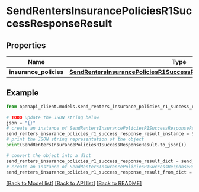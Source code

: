 # SendRentersInsurancePoliciesR1SuccessResponseResult


## Properties

Name | Type | Description | Notes
------------ | ------------- | ------------- | -------------
**insurance_policies** | [**SendRentersInsurancePoliciesR1SuccessResponseResultInsurancePolicies**](SendRentersInsurancePoliciesR1SuccessResponseResultInsurancePolicies.md) |  | 

## Example

```python
from openapi_client.models.send_renters_insurance_policies_r1_success_response_result import SendRentersInsurancePoliciesR1SuccessResponseResult

# TODO update the JSON string below
json = "{}"
# create an instance of SendRentersInsurancePoliciesR1SuccessResponseResult from a JSON string
send_renters_insurance_policies_r1_success_response_result_instance = SendRentersInsurancePoliciesR1SuccessResponseResult.from_json(json)
# print the JSON string representation of the object
print(SendRentersInsurancePoliciesR1SuccessResponseResult.to_json())

# convert the object into a dict
send_renters_insurance_policies_r1_success_response_result_dict = send_renters_insurance_policies_r1_success_response_result_instance.to_dict()
# create an instance of SendRentersInsurancePoliciesR1SuccessResponseResult from a dict
send_renters_insurance_policies_r1_success_response_result_from_dict = SendRentersInsurancePoliciesR1SuccessResponseResult.from_dict(send_renters_insurance_policies_r1_success_response_result_dict)
```
[[Back to Model list]](../README.md#documentation-for-models) [[Back to API list]](../README.md#documentation-for-api-endpoints) [[Back to README]](../README.md)


